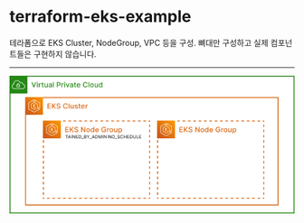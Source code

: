 # terraform-eks-example

테라폼으로 EKS Cluster, NodeGroup, VPC 등을 구성.
뼈대만 구성하고 실제 컴포넌트들은 구현하지 않습니다.

---

![Architecture](./assets/cluster.png)

